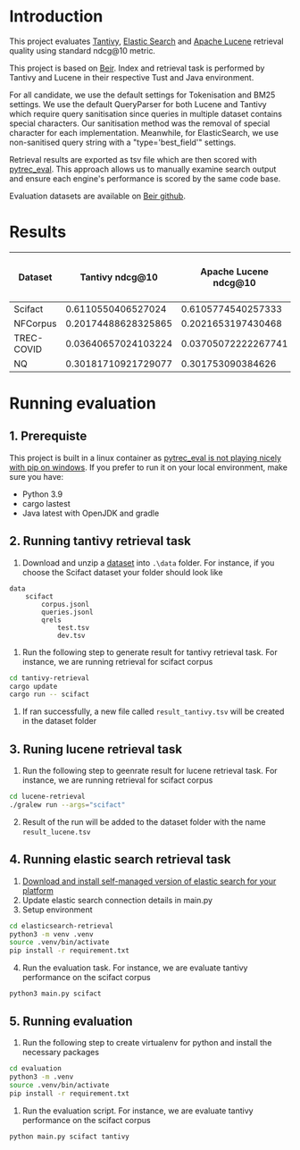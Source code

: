 # Introduction
This project evaluates [Tantivy](https://github.com/quickwit-oss/tantivy), [Elastic Search](https://github.com/elastic/elasticsearch) and [Apache Lucene](https://github.com/apache/lucene) retrieval quality using standard ndcg@10 metric.

This project is based on [Beir](https://github.com/beir-cellar/beir). Index and retrieval task is performed by Tantivy and Lucene in their respective Tust and Java environment. 

For all candidate, we use the default settings for Tokenisation and BM25 settings. We use the default QueryParser for both Lucene and Tantivy which require query sanitisation since queries in multiple dataset contains special characters. Our sanitisation method was the removal of special character for each implementation. Meanwhile, for ElasticSearch, we use non-sanitised query string with a "type='best_field'" settings.

Retrieval results are exported as tsv file which are then scored with [pytrec_eval](https://github.com/cvangysel/pytrec_eval). This approach allows us to manually examine search output and ensure each engine's performance is scored by the same code base.

Evaluation datasets are available on [Beir github](https://github.com/beir-cellar/beir).

# Results
| Dataset | Tantivy ndcg@10 | Apache Lucene ndcg@10 | [Beir BM25 Flat ndcg@10]((https://eval.ai/web/challenges/challenge-page/1897/leaderboard/4475)) | Elastic Search |
| - | - | - | - | - |
| Scifact | 0.6110550406527024 | 0.6105774540257333 | 0.679 | 0.6563018879997284 |
| NFCorpus | 0.20174488628325865 | 0.2021653197430468 | 0.322 | 0.2116375800036891 |
| TREC-COVID | 0.03640657024103224 | 0.03705072222267741 | 0.595 | 0.05433894833185797 |
| NQ | 0.30181710921729077 | 0.301753090384626 | 0.306 | 0.310128528137924 |

# Running evaluation
## 1. Prerequiste
This project is built in a linux container as [pytrec_eval is not playing nicely with pip on windows](https://github.com/cvangysel/pytrec_eval/issues/32). If you prefer to run it on your local environment, make sure you have:
* Python 3.9
* cargo lastest
* Java latest with OpenJDK and gradle

## 2. Running tantivy retrieval task
1. Download and unzip a [dataset](https://github.com/beir-cellar/beir) into ```.\data``` folder. For instance, if you choose the Scifact dataset your folder should look like
```
data
    scifact
        corpus.jsonl
        queries.jsonl
        qrels
            test.tsv
            dev.tsv
```
1. Run the following step to generate result for tantivy retrieval task. For instance, we are running retrieval for scifact corpus
```sh
cd tantivy-retrieval
cargo update
cargo run -- scifact
```
1. If ran successfully, a new file called ```result_tantivy.tsv``` will be created in the dataset folder

## 3. Runing lucene retrieval task
1. Run the following step to geenrate result for lucene retrieval task. For instance, we are running retrieval for scifact corpus
```sh
cd lucene-retrieval
./gralew run --args="scifact"
```
2. Result of the run will be added to the dataset folder with the name ``result_lucene.tsv``

## 4. Running elastic search retrieval task
1. [Download and install self-managed version of elastic search for your platform](https://www.elastic.co/guide/en/elasticsearch/reference/current/install-elasticsearch.html)
2. Update elastic search connection details in main.py
3. Setup environment
```sh
cd elasticsearch-retrieval
python3 -m venv .venv
source .venv/bin/activate
pip install -r requirement.txt
```
4. Run the evaluation task. For instance, we are evaluate tantivy performance on the scifact corpus
```ssh
python3 main.py scifact
```

## 5. Running evaluation
1. Run the following step to create virtualenv for python and install the necessary packages
```sh
cd evaluation
python3 -m .venv
source .venv/bin/activate
pip install -r requirement.txt
```
1. Run the evaluation script. For instance, we are evaluate tantivy performance on the scifact corpus
```sh
python main.py scifact tantivy
```
